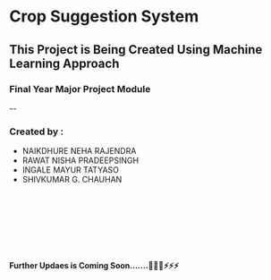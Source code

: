 # Crop Suggestion System

## This Project is Being Created Using Machine Learning Approach
### Final Year Major Project Module

--
<h3>Created by :</h3>
<ul>
    <li>NAIKDHURE NEHA RAJENDRA</li>
    <li>RAWAT NISHA PRADEEPSINGH</li>
    <li>INGALE MAYUR TATYASO</li>
    <li>SHIVKUMAR G. CHAUHAN</li>
</ul>

<br/>
<br/>
<br/>
<br/>
<br/>
<br/>
<h4>
Further Updaes is Coming Soon.......🚀🚀🚀⚡⚡⚡
</h4>
